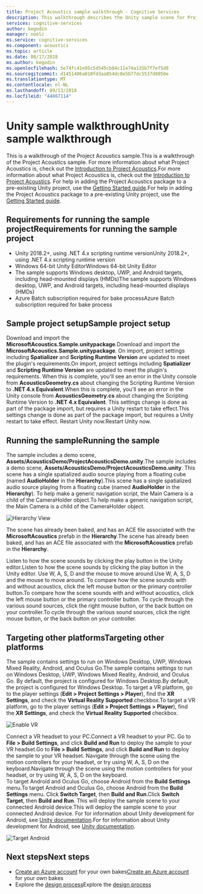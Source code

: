 ```yaml
---
title: Project Acoustics sample walkthrough - Cognitive Services
description: This walkthrough describes the Unity sample scene for Project Acoustics, including deployment to desktop and VR.
services: cognitive-services
author: kegodin
manager: noelc
ms.service: cognitive-services
ms.component: acoustics
ms.topic: article
ms.date: 08/17/2018
ms.author: kegodin
ms.openlocfilehash: 5e74fc41e95c5d545cb84c11e74a135b7f7ef5d8
ms.sourcegitcommit: d1451406a010fd3aa854dc8e5b77dc5537d8050e
ms.translationtype: MT
ms.contentlocale: nl-NL
ms.lasthandoff: 09/13/2018
ms.locfileid: "44867114"
---
```

# <a name="unity-sample-walkthrough"></a><span data-ttu-id="4eb89-103">Unity sample walkthrough</span><span class="sxs-lookup"><span data-stu-id="4eb89-103">Unity sample walkthrough</span></span>
<span data-ttu-id="4eb89-104">This is a walkthrough of the Project Acoustics sample.</span><span class="sxs-lookup"><span data-stu-id="4eb89-104">This is a walkthrough of the Project Acoustics sample.</span></span> <span data-ttu-id="4eb89-105">For more information about what Project Acoustics is, check out the [Introduction to Project Acoustics](what-is-acoustics.md).</span><span class="sxs-lookup"><span data-stu-id="4eb89-105">For more information about what Project Acoustics is, check out the [Introduction to Project Acoustics](what-is-acoustics.md).</span></span> <span data-ttu-id="4eb89-106">For help in adding the Project Acoustics package to a pre-existing Unity project, use the [Getting Started guide](getting-started.md).</span><span class="sxs-lookup"><span data-stu-id="4eb89-106">For help in adding the Project Acoustics package to a pre-existing Unity project, use the [Getting Started guide](getting-started.md).</span></span>

## <a name="requirements-for-running-the-sample-project"></a><span data-ttu-id="4eb89-107">Requirements for running the sample project</span><span class="sxs-lookup"><span data-stu-id="4eb89-107">Requirements for running the sample project</span></span>
* <span data-ttu-id="4eb89-108">Unity 2018.2+, using .NET 4.x scripting runtime version</span><span class="sxs-lookup"><span data-stu-id="4eb89-108">Unity 2018.2+, using .NET 4.x scripting runtime version</span></span>
* <span data-ttu-id="4eb89-109">Windows 64-bit Unity Editor</span><span class="sxs-lookup"><span data-stu-id="4eb89-109">Windows 64-bit Unity Editor</span></span>
* <span data-ttu-id="4eb89-110">The sample supports Windows desktop, UWP, and Android targets, including head-mounted displays (HMDs)</span><span class="sxs-lookup"><span data-stu-id="4eb89-110">The sample supports Windows desktop, UWP, and Android targets, including head-mounted displays (HMDs)</span></span>
* <span data-ttu-id="4eb89-111">Azure Batch subscription required for bake process</span><span class="sxs-lookup"><span data-stu-id="4eb89-111">Azure Batch subscription required for bake process</span></span>

## <a name="sample-project-setup"></a><span data-ttu-id="4eb89-112">Sample project setup</span><span class="sxs-lookup"><span data-stu-id="4eb89-112">Sample project setup</span></span>
<span data-ttu-id="4eb89-113">Download and import the **MicrosoftAcoustics.Sample.unitypackage**.</span><span class="sxs-lookup"><span data-stu-id="4eb89-113">Download and import the **MicrosoftAcoustics.Sample.unitypackage**.</span></span> <span data-ttu-id="4eb89-114">On import, project settings including **Spatializer** and **Scripting Runtime Version** are updated to meet the plugin's requirements.</span><span class="sxs-lookup"><span data-stu-id="4eb89-114">On import, project settings including **Spatializer** and **Scripting Runtime Version** are updated to meet the plugin's requirements.</span></span> <span data-ttu-id="4eb89-115">When this is complete, you'll see an error in the Unity console from **AcousticsGeometry.cs** about changing the Scripting Runtime Version to **.NET 4.x Equivalent**.</span><span class="sxs-lookup"><span data-stu-id="4eb89-115">When this is complete, you'll see an error in the Unity console from **AcousticsGeometry.cs** about changing the Scripting Runtime Version to **.NET 4.x Equivalent**.</span></span> <span data-ttu-id="4eb89-116">This settings change is done as part of the package import, but requires a Unity restart to take effect.</span><span class="sxs-lookup"><span data-stu-id="4eb89-116">This settings change is done as part of the package import, but requires a Unity restart to take effect.</span></span> <span data-ttu-id="4eb89-117">Restart Unity now.</span><span class="sxs-lookup"><span data-stu-id="4eb89-117">Restart Unity now.</span></span>

## <a name="running-the-sample"></a><span data-ttu-id="4eb89-118">Running the sample</span><span class="sxs-lookup"><span data-stu-id="4eb89-118">Running the sample</span></span>
<span data-ttu-id="4eb89-119">The sample includes a demo scene, **Assets/AcousticsDemo/ProjectAcousticsDemo.unity**.</span><span class="sxs-lookup"><span data-stu-id="4eb89-119">The sample includes a demo scene, **Assets/AcousticsDemo/ProjectAcousticsDemo.unity**.</span></span> <span data-ttu-id="4eb89-120">This scene has a single spatialized audio source playing from a floating cube (named **AudioHolder** in the **Hierarchy**).</span><span class="sxs-lookup"><span data-stu-id="4eb89-120">This scene has a single spatialized audio source playing from a floating cube (named **AudioHolder** in the **Hierarchy**).</span></span> <span data-ttu-id="4eb89-121">To help make a generic navigation script, the Main Camera is a child of the CameraHolder object.</span><span class="sxs-lookup"><span data-stu-id="4eb89-121">To help make a generic navigation script, the Main Camera is a child of the CameraHolder object.</span></span> 

![Hierarchy View](media/SampleHierarchyView.png)

<span data-ttu-id="4eb89-123">The scene has already been baked, and has an ACE file associated with the **MicrosoftAcoustics** prefab in the **Hierarchy**.</span><span class="sxs-lookup"><span data-stu-id="4eb89-123">The scene has already been baked, and has an ACE file associated with the **MicrosoftAcoustics** prefab in the **Hierarchy**.</span></span> 

<span data-ttu-id="4eb89-124">Listen to how the scene sounds by clicking the play button in the Unity editor.</span><span class="sxs-lookup"><span data-stu-id="4eb89-124">Listen to how the scene sounds by clicking the play button in the Unity editor.</span></span> <span data-ttu-id="4eb89-125">Use W, A, S, D and the mouse to move around.</span><span class="sxs-lookup"><span data-stu-id="4eb89-125">Use W, A, S, D and the mouse to move around.</span></span> <span data-ttu-id="4eb89-126">To compare how the scene sounds with and without acoustics, click the left mouse button or the primary controller button.</span><span class="sxs-lookup"><span data-stu-id="4eb89-126">To compare how the scene sounds with and without acoustics, click the left mouse button or the primary controller button.</span></span> <span data-ttu-id="4eb89-127">To cycle through the various sound sources, click the right mouse button, or the back button on your controller.</span><span class="sxs-lookup"><span data-stu-id="4eb89-127">To cycle through the various sound sources, click the right mouse button, or the back button on your controller.</span></span>

## <a name="targeting-other-platforms"></a><span data-ttu-id="4eb89-128">Targeting other platforms</span><span class="sxs-lookup"><span data-stu-id="4eb89-128">Targeting other platforms</span></span>
<span data-ttu-id="4eb89-129">The sample contains settings to run on Windows Desktop, UWP, Windows Mixed Reality, Android, and Oculus Go.</span><span class="sxs-lookup"><span data-stu-id="4eb89-129">The sample contains settings to run on Windows Desktop, UWP, Windows Mixed Reality, Android, and Oculus Go.</span></span> <span data-ttu-id="4eb89-130">By default, the project is configured for Windows Desktop.</span><span class="sxs-lookup"><span data-stu-id="4eb89-130">By default, the project is configured for Windows Desktop.</span></span> <span data-ttu-id="4eb89-131">To target a VR platform, go to the player settings (**Edit > Project Settings > Player**), find the **XR Settings**, and check the **Virtual Reality Supported** checkbox.</span><span class="sxs-lookup"><span data-stu-id="4eb89-131">To target a VR platform, go to the player settings (**Edit > Project Settings > Player**), find the **XR Settings**, and check the **Virtual Reality Supported** checkbox.</span></span>

![Enable VR](media/VRSupport.png)  

<span data-ttu-id="4eb89-133">Connect a VR headset to your PC.</span><span class="sxs-lookup"><span data-stu-id="4eb89-133">Connect a VR headset to your PC.</span></span> <span data-ttu-id="4eb89-134">Go to **File > Build Settings**, and click **Build and Run** to deploy the sample to your VR headset.</span><span class="sxs-lookup"><span data-stu-id="4eb89-134">Go to **File > Build Settings**, and click **Build and Run** to deploy the sample to your VR headset.</span></span> <span data-ttu-id="4eb89-135">Navigate through the scene using the motion controllers for your headset, or try using W, A, S, D on the keyboard.</span><span class="sxs-lookup"><span data-stu-id="4eb89-135">Navigate through the scene using the motion controllers for your headset, or try using W, A, S, D on the keyboard.</span></span>    
<span data-ttu-id="4eb89-136">To target Android and Oculus Go, choose Android from the **Build Settings** menu.</span><span class="sxs-lookup"><span data-stu-id="4eb89-136">To target Android and Oculus Go, choose Android from the **Build Settings** menu.</span></span> <span data-ttu-id="4eb89-137">Click **Switch Target**, then **Build and Run**.</span><span class="sxs-lookup"><span data-stu-id="4eb89-137">Click **Switch Target**, then **Build and Run**.</span></span> <span data-ttu-id="4eb89-138">This will deploy the sample scene to your connected Android device.</span><span class="sxs-lookup"><span data-stu-id="4eb89-138">This will deploy the sample scene to your connected Android device.</span></span> <span data-ttu-id="4eb89-139">For for information about Unity development for Android, see [Unity documentation](https://docs.unity3d.com/Manual/android-GettingStarted.html).</span><span class="sxs-lookup"><span data-stu-id="4eb89-139">For for information about Unity development for Android, see [Unity documentation](https://docs.unity3d.com/Manual/android-GettingStarted.html).</span></span>

![Target Android](media/TargetAndroid.png)  

## <a name="next-steps"></a><span data-ttu-id="4eb89-141">Next steps</span><span class="sxs-lookup"><span data-stu-id="4eb89-141">Next steps</span></span>
* <span data-ttu-id="4eb89-142">[Create an Azure account](create-azure-account.md) for your own bakes</span><span class="sxs-lookup"><span data-stu-id="4eb89-142">[Create an Azure account](create-azure-account.md) for your own bakes</span></span>
* <span data-ttu-id="4eb89-143">Explore the [design process](design-process.md)</span><span class="sxs-lookup"><span data-stu-id="4eb89-143">Explore the [design process](design-process.md)</span></span>

